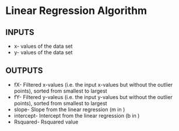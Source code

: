 # Linear Regression Algorithm

## INPUTS
* x- values of the data set
* y- values of the data set

## OUTPUTS
* fX- Filtered x-values (i.e. the input x-values but without the outlier points), sorted from smallest to largest
* fY- Filtered y-valeus (i.e. the input y-values but without the outlier points), sorted from smallest to largest
* slope- Slope from the linear regression (m in )
* intercept- Intercept from the linear regression (b in )
* Rsquared- Rsquared value
